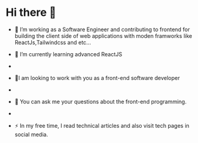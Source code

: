 # Hi there 👋

- 🔭 I’m working as a Software Engineer and contributing to frontend for building the client side of web applications with moden framworks like ReactJs,Tailwindcss and etc...

- 🌱 I’m currently learning advanced ReactJS
- 
- 👯I am looking to work with you as a front-end software developer
- 
- 💬 You can ask me your questions about the front-end programming.
- 
- ⚡ In my free time, I read technical articles and also visit tech pages in social media.
